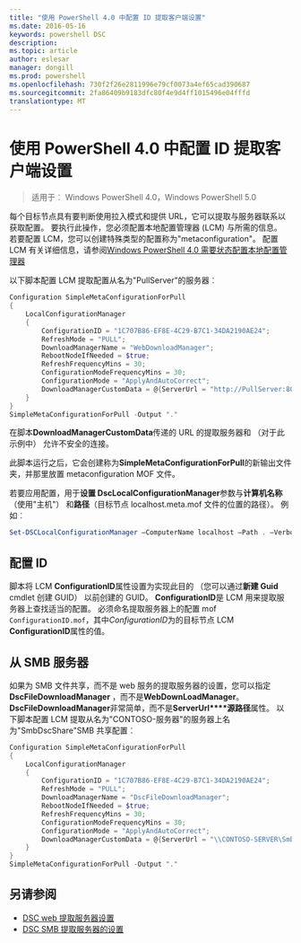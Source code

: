 ```yaml
---
title: "使用 PowerShell 4.0 中配置 ID 提取客户端设置"
ms.date: 2016-05-16
keywords: powershell DSC
description: 
ms.topic: article
author: eslesar
manager: dongill
ms.prod: powershell
ms.openlocfilehash: 730f2f26e2811996e79cf0073a4ef65cad390687
ms.sourcegitcommit: 2fa86409b9183dfc80f4e9d4ff1015496e04fffd
translationtype: MT
---
```

# 使用 PowerShell 4.0 中配置 ID 提取客户端设置

>适用于︰ Windows PowerShell 4.0，Windows PowerShell 5.0

每个目标节点具有要判断使用拉入模式和提供 URL，它可以提取与服务器联系以获取配置。 要执行此操作，您必须配置本地配置管理器 (LCM) 与所需的信息。 若要配置 LCM，您可以创建特殊类型的配置称为"metaconfiguration"。 配置 LCM 有关详细信息，请参阅[Windows PowerShell 4.0 需要状态配置本地配置管理器](metaConfig4.md)

以下脚本配置 LCM 提取配置从名为"PullServer"的服务器︰

```powershell
Configuration SimpleMetaConfigurationForPull 
{ 
    LocalConfigurationManager 
    { 
        ConfigurationID = "1C707B86-EF8E-4C29-B7C1-34DA2190AE24";
        RefreshMode = "PULL";
        DownloadManagerName = "WebDownloadManager";
        RebootNodeIfNeeded = $true;
        RefreshFrequencyMins = 30;
        ConfigurationModeFrequencyMins = 30; 
        ConfigurationMode = "ApplyAndAutoCorrect";
        DownloadManagerCustomData = @{ServerUrl = "http://PullServer:8080/PSDSCPullServer/PSDSCPullServer.svc"; AllowUnsecureConnection = “TRUE”}
    } 
} 
SimpleMetaConfigurationForPull -Output "."
```

在脚本**DownloadManagerCustomData**传递的 URL 的提取服务器和 （对于此示例中） 允许不安全的连接。 

此脚本运行之后，它会创建称为**SimpleMetaConfigurationForPull**的新输出文件夹，并那里放置 metaconfiguration MOF 文件。

若要应用配置，用于**设置 DscLocalConfigurationManager**参数与**计算机名称**（使用"主机"） 和**路径**（目标节点 localhost.meta.mof 文件的位置的路径）。 例如︰ 
```powershell
Set-DSCLocalConfigurationManager –ComputerName localhost –Path . –Verbose.
```

## 配置 ID
脚本将 LCM **ConfigurationID**属性设置为实现此目的 （您可以通过**新建 Guid** cmdlet 创建 GUID） 以前创建的 GUID。 **ConfigurationID**是 LCM 用来提取服务器上查找适当的配置。 必须命名提取服务器上的配置 mof `ConfigurationID.mof`，其中*ConfigurationID*为的目标节点 LCM **ConfigurationID**属性的值。

## 从 SMB 服务器

如果为 SMB 文件共享，而不是 web 服务的提取服务器的设置，您可以指定**DscFileDownloadManager** ，而不是**WebDownLoadManager**。
**DscFileDownloadManager**非常简单，而不是**ServerUrl****源路径**属性。 以下脚本配置 LCM 提取从名为"CONTOSO-服务器"的服务器上名为"SmbDscShare"SMB 共享配置︰

```powershell
Configuration SimpleMetaConfigurationForPull 
{ 
    LocalConfigurationManager 
    { 
        ConfigurationID = "1C707B86-EF8E-4C29-B7C1-34DA2190AE24";
        RefreshMode = "PULL";
        DownloadManagerName = "DscFileDownloadManager";
        RebootNodeIfNeeded = $true;
        RefreshFrequencyMins = 30;
        ConfigurationModeFrequencyMins = 30; 
        ConfigurationMode = "ApplyAndAutoCorrect";
        DownloadManagerCustomData = @{ServerUrl = "\\CONTOSO-SERVER\SmbDscShare"}
    } 
} 
SimpleMetaConfigurationForPull -Output "."
```

## 另请参阅

- [DSC web 提取服务器设置](pullServer.md)
- [DSC SMB 提取服务器的设置](pullServerSMB.md)

